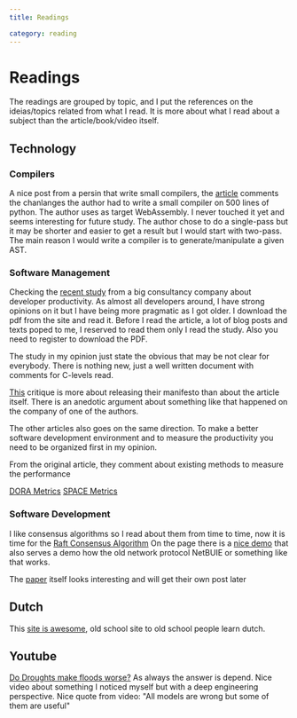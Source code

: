 ```yaml
---
title: Readings

category: reading
---
```


# Readings 

The readings are grouped by topic, and I put the references on the ideias/topics related from what I read. It is more about what I read about a subject than the article/book/video itself.

## Technology

### Compilers

A nice post from a persin that write small compilers, the [article][1] comments the chanlanges the author had to write a small compiler on 500 lines of python. 
The author uses as target WebAssembly. I never touched it yet and seems interesting for future study. The author chose to do a single-pass but it may be shorter and easier to get a result but I would start with two-pass. The main reason I would write a compiler is to generate/manipulate a given AST.

### Software Management

Checking the [recent study][4] from a big consultancy company about developer productivity. As almost all developers around, I have strong opinions on it but I have being more pragmatic as I got older. I download the pdf from the site and read it. Before I read the article, a lot of blog posts and texts poped to me, I reserved to 
read them only I read the study.  Also you need to register to download the PDF.

The study in my opinion just state the obvious that may be not clear for everybody. There is nothing new, just a well written document with comments for C-levels read. 

[This][5] critique is more about releasing their manifesto than about the article itself. There is an anedotic argument about something like that happened on the company of one of the authors. 

The other articles also goes on the same direction. To make a better software development environment and to measure the productivity you need to be organized first in my opinion.

From the original article, they comment about existing methods to measure the performance

[DORA Metrics][6] 
[SPACE Metrics][7]


### Software Development

I like consensus algorithms so I read about them from time to time, now it is time 
for the [Raft Consensus Algorithm][8] On the page there is a [nice demo][9] that also serves a demo how the old network protocol NetBUIE or something like that works.

The [paper][10] itself looks interesting and will get their own post later 


## Dutch 

This [site is awesome][2], old school site to old school people learn dutch.

## Youtube

[Do Droughts make floods worse?][3] As always the answer is depend. Nice video about something I noticed myself but with a deep engineering perspective. Nice quote from video: "All models are wrong but some of them are useful"










[1]: https://vgel.me/posts/c500/
[2]: https://www.heardutchhere.net/index.html
[3]: https://www.youtube.com/watch?v=DARUvKPSUhE
[4]: https://www.mckinsey.com/industries/technology-media-and-telecommunications/our-insights/yes-you-can-measure-software-developer-productivity
[5]: https://newsletter.pragmaticengineer.com/p/measuring-developer-productivity
[6]: https://cloud.google.com/blog/products/devops-sre/using-the-four-keys-to-measure-your-devops-performance
[7]: https://queue.acm.org/detail.cfm?id=3454124
[8]: https://raft.github.io
[9]: http://thesecretlivesofdata.com/raft/
[10]: https://raft.github.io/raft.pdf